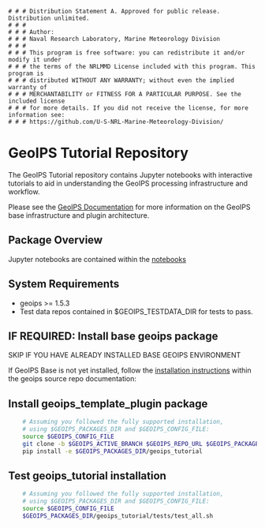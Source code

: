     # # # Distribution Statement A. Approved for public release. Distribution unlimited.
    # # #
    # # # Author:
    # # # Naval Research Laboratory, Marine Meteorology Division
    # # #
    # # # This program is free software: you can redistribute it and/or modify it under
    # # # the terms of the NRLMMD License included with this program. This program is
    # # # distributed WITHOUT ANY WARRANTY; without even the implied warranty of
    # # # MERCHANTABILITY or FITNESS FOR A PARTICULAR PURPOSE. See the included license
    # # # for more details. If you did not receive the license, for more information see:
    # # # https://github.com/U-S-NRL-Marine-Meteorology-Division/

GeoIPS Tutorial Repository
==========================

The GeoIPS Tutorial repository contains Jupyter notebooks with
interactive tutorials to aid in understanding the GeoIPS processing
infrastructure and workflow.

Please see the 
[GeoIPS Documentation](https://github.com/NRLMMD-GEOIPS/geoips/blob/main/README.md)
for more information on the GeoIPS base infrastructure and plugin architecture.

Package Overview
-----------------

Jupyter notebooks are contained within the 
[notebooks](https://github.com/NRLMMD-GEOIPS/geoips_tutorial/notebooks)

System Requirements
---------------------

* geoips >= 1.5.3
* Test data repos contained in $GEOIPS_TESTDATA_DIR for tests to pass.

IF REQUIRED: Install base geoips package
------------------------------------------------------------
SKIP IF YOU HAVE ALREADY INSTALLED BASE GEOIPS ENVIRONMENT 

If GeoIPS Base is not yet installed, follow the
[installation instructions](https://github.com/NRLMMD-GEOIPS/geoips/blob/main/docs/installation.rst)
within the geoips source repo documentation:

Install geoips_template_plugin package
----------------------------------------
```bash
    # Assuming you followed the fully supported installation,
    # using $GEOIPS_PACKAGES_DIR and $GEOIPS_CONFIG_FILE:
    source $GEOIPS_CONFIG_FILE
    git clone -b $GEOIPS_ACTIVE_BRANCH $GEOIPS_REPO_URL $GEOIPS_PACKAGES_DIR/geoips_tutorial
    pip install -e $GEOIPS_PACKAGES_DIR/geoips_tutorial
```

Test geoips_tutorial installation
-----------------------------------------
```bash
    # Assuming you followed the fully supported installation,
    # using $GEOIPS_PACKAGES_DIR and $GEOIPS_CONFIG_FILE:
    source $GEOIPS_CONFIG_FILE
    $GEOIPS_PACKAGES_DIR/geoips_tutorial/tests/test_all.sh
```
